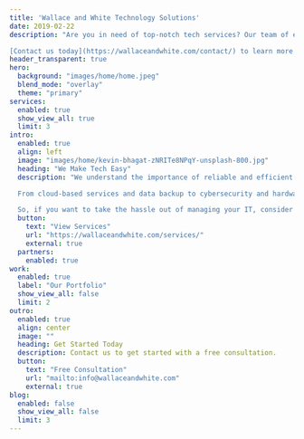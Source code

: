 ```yaml
---
title: 'Wallace and White Technology Solutions'
date: 2019-02-22
description: "Are you in need of top-notch tech services? Our team of experts is here to provide IT excellence across a wide range of industries. As a one-stop shop for all your tech needs, we can help you streamline your IT operations and keep your business running smoothly. Our team is highly skilled and experienced, capable of handling everything from cloud-based services and data backup to cybersecurity and hardware support. And with our competitive pricing, you can take advantage of our expertise for a fraction of the cost of maintaining an in-house IT team.

[Contact us today](https://wallaceandwhite.com/contact/) to learn more about how we can support your business."
header_transparent: true
hero:
  background: "images/home/home.jpeg"
  blend_mode: "overlay"
  theme: "primary"
services:
  enabled: true
  show_view_all: true
  limit: 3
intro:
  enabled: true
  align: left
  image: "images/home/kevin-bhagat-zNRITe8NPqY-unsplash-800.jpg"
  heading: "We Make Tech Easy"
  description: "We understand the importance of reliable and efficient technology for businesses. That's why we offer a range of tech solutions designed to make IT easy for both business owners and end users.

  From cloud-based services and data backup to cybersecurity and hardware support, we've got you covered. Our team of skilled technicians is always on hand to provide fast and effective support, ensuring your business can stay up and running smoothly. Plus, our proactive approach to maintenance means we can often catch and fix problems before they occur, saving you time, money, and stress.

  So, if you want to take the hassle out of managing your IT, consider partnering with us as your trusted managed service provider."
  button:
    text: "View Services"
    url: "https://wallaceandwhite.com/services/"
    external: true
  partners:
    enabled: true
work:
  enabled: true
  label: "Our Portfolio"
  show_view_all: false
  limit: 2
outro:
  enabled: true
  align: center
  image: ""
  heading: Get Started Today
  description: Contact us to get started with a free consultation.
  button:
    text: "Free Consultation"
    url: "mailto:info@wallaceandwhite.com"
    external: true
blog:
  enabled: false
  show_view_all: false
  limit: 3
---
```

